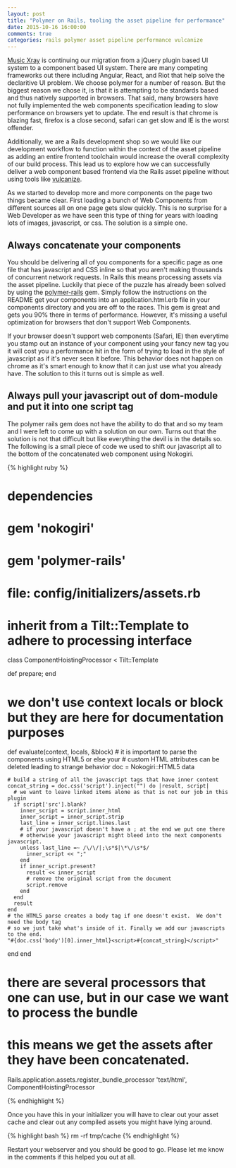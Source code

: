 ```yaml
---
layout: post
title: "Polymer on Rails, tooling the asset pipeline for performance"
date: 2015-10-16 16:00:00
comments: true
categories: rails polymer asset pipeline performance vulcanize
---
```


[Music Xray](http://www.musicxray.com) is continuing our migration from a jQuery plugin based UI system to a component based UI system.  There are many competing frameworks out there including Angular, React, and Riot that help solve the declaritive UI problem.  We choose polymer for a number of reason.  But the biggest reason we chose it, is that it is attempting to be standards based and thus natively supported in browsers.  That said, many browsers have not fully implemented the web components specification leading to slow performance on browsers yet to update.  The end result is that chrome is blazing fast, firefox is a close second, safari can get slow and IE is the worst offender.

Additionally, we are a Rails development shop so we would like our development workflow to function within the context of the asset pipeline as adding an entire frontend toolchain would increase the overall complexity of our build process.  This lead us to explore how we can successfully deliver a web component based frontend via the Rails asset pipeline without using tools like [vulcanize](https://github.com/polymer/vulcanize).

As we started to develop more and more components on the page two things became clear.  First loading a bunch of Web Components from different sources all on one page gets slow quickly.  This is no surprise for a Web Developer as we have seen this type of thing for years with loading lots of images, javascript, or css.  The solution is a simple one.

## Always concatenate your components

You should be delivering all of you components for a specific page as one file that has javascript and CSS inline so that you aren't making thousands of concurrent network requests.  In Rails this means processing assets via the asset pipeline.  Luckily that piece of the puzzle has already been solved by using the [polymer-rails](https://github.com/alchapone/polymer-rails) gem.  Simply follow the instructions on the README get your components into an application.html.erb file in your components directory and you are off to the races.  This gem is great and gets you 90% there in terms of performance. However, it's missing a useful optimization for browsers that don't support Web Components.

If your browser doesn't support web components (Safari, IE) then everytime you stamp out an instance of your component using your fancy new tag you it will cost you a performance hit in the form of trying to load in the style of javascript as if it's never seen it before.  This behavior does not happen on chrome as it's smart enough to know that it can just use what you already have.  The solution to this it turns out is simple as well.

## Always pull your javascript out of dom-module and put it into one script tag

The polymer rails gem does not have the ability to do that and so my team and I were left to come up with a solution on our own.  Turns out that the solution is not that difficult but like everything the devil is in the details so.  The following is a small piece of code we used to shift our javascript all to the bottom of the concatenated web component using Nokogiri.  


{% highlight ruby %}
# dependencies
# 
# gem 'nokogiri'
# gem 'polymer-rails'
#
# file: config/initializers/assets.rb

# inherit from a Tilt::Template to adhere to processing interface
class ComponentHoistingProcessor < Tilt::Template

  def prepare; end

  # we don't use context locals or block but they are here for documentation purposes
  def evaluate(context, locals, &block)
    # it is important to parse the components using HTML5 or else your 
    # custom HTML attributes can be deleted leading to strange behavior
    doc = Nokogiri::HTML5 data

    # build a string of all the javascript tags that have inner content
    concat_string = doc.css('script').inject("") do |result, script|
      # we want to leave linked items alone as that is not our job in this plugin
      if script['src'].blank?
        inner_script = script.inner_html
        inner_script = inner_script.strip
        last_line = inner_script.lines.last
        # if your javascript doesn't have a ; at the end we put one there
        # otherwise your javascript might bleed into the next components javascript.
        unless last_line =~ /\/\/|;\s*$|\*\/\s*$/
          inner_script << ";"
        end
        if inner_script.present?
          result << inner_script 
          # remove the original script from the document
          script.remove
        end
      end
      result
    end
    # the HTML5 parse creates a body tag if one doesn't exist.  We don't need the body tag
    # so we just take what's inside of it. Finally we add our javascripts to the end.
    "#{doc.css('body')[0].inner_html}<script>#{concat_string}</script>"
  end
end

# there are several processors that one can use, but in our case we want to process the bundle
# this means we get the assets after they have been concatenated. 
Rails.application.assets.register_bundle_processor 'text/html', ComponentHoistingProcessor 
      
{% endhighlight %}

Once you have this in your initializer you will have to clear out your asset cache and clear out any compiled assets you might have lying around.

{% highlight bash %}
rm -rf tmp/cache
{% endhighlight %}

Restart your webserver and you should be good to go.  Please let me know in the comments if this helped you out at all.







